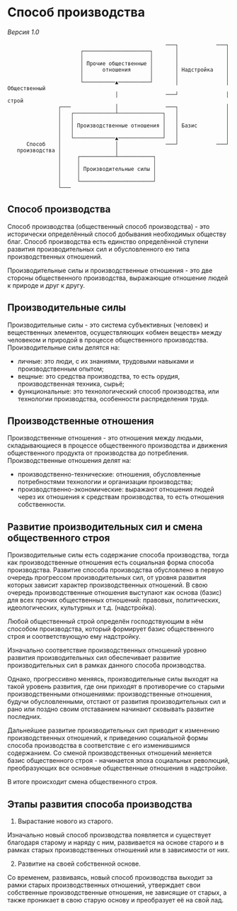 # Способ производства

*Версия 1.0*

```
                                                  ───┐            ───┐
                       ┌─────────────────────┐       │               │
                       │                     │       │               │
                       │ Прочие общественные │       │               │
                       │      отношения      │       │ Надстройка    │
                       │                     │       │               │
                       └──────────▲──────────┘       │               │ Общественный
                                  │               ───┘               │    строй
                ┌───              │               ───┐               │
                │   ┌─────────────┴──────────────┐   │               │
                │   │                            │   │               │
                │   │ Производственные отношения │   │ Базис         │
                │   │                            │   │               │
                │   └─────────────▲──────────────┘   │               │
      Способ    │                 │               ───┘            ───┘
   производства │                 │
                │     ┌───────────┴───────────┐
                │     │                       │
                │     │ Производительные силы │
                │     │                       │
                │     └───────────────────────┘
                └───
```

## Способ производства

Способ производства (общественный способ производства) - это исторически определённый способ добывания необходимых обществу благ. Способ производства есть единство определённой ступени развития производительных сил и обусловленного ею типа производственных отношений.

Производительные силы и производственные отношения - это две стороны общественного производства, выражающие отношение людей к природе и друг к другу.

## Производительные силы

Производительные силы - это система субъективных (человек) и вещественных элементов, осуществляющих «обмен веществ» между человеком и природой в процессе общественного производства. Производительные силы делятся на:

- личные: это люди, с их знаниями, трудовыми навыками и производственным опытом;
- вещные: это средства производства, то есть орудия, производственная техника, сырьё;
- функциональные: это технологический способ производства, или технологии производства, особенности распределения труда.

## Производственные отношения

Производственные отношения - это отношения между людьми, складывающиеся в процессе общественного производства и движения общественного продукта от производства до потребления. Производственные отношения делят на:

- производственно-технические: отношения, обусловленные потребностями технологии и организации производства;
- производственно-экономические: выражают отношения людей через их отношения к средствам производства, то есть отношения собственности.

## Развитие производительных сил и смена общественного строя

Производительные силы есть содержание способа производства, тогда как производственные отношения есть социальная форма способа производства. Развитие способа производства обусловлено в первую очередь прогрессом производительных сил, от уровня развития которых зависит характер производственных отношений. В свою очередь производственные отношения выступают как основа (базис) для всех прочих общественных отношений: правовых, политических, идеологических, культурных и т.д. (надстройка).

Любой общественный строй определён господствующим в нём способом производства, который формирует базис общественного строя и соответствующую ему надстройку.

Изначально соответствие производственных отношений уровню развития производительных сил обеспечивает развитие производительных сил в рамках данного способа производства.

Однако, прогрессивно меняясь, производительные силы выходят на такой уровень развития, где они приходят в противоречие со старыми производственными отношениями: производственные отношения, будучи обусловленными, отстают от развития производительных сил и рано или поздно своим отставанием начинают сковывать развитие последних.

Дальнейшее развитие производительных сил приводит к изменению производственных отношений, к приведению социальной формы способа производства в соответствие с его изменившимся содержанием. Со сменой производственных отношений меняется базис общественного строя - начинается эпоха социальных революций, преобразующих все основные общественные отношения в надстройке.

В итоге происходит смена общественного строя.

## Этапы развития способа производства

1. Вырастание нового из старого.

Изначально новый способ производства появляется и существует благодаря старому и наряду с ним, развивается на основе старого и в рамках старых производственных отношений или в зависимости от них.

2. Развитие на своей собственной основе.

Со временем, развиваясь, новый способ производства выходит за рамки старых производственных отношений, утверждает свои собственные производственные отношения, не зависящие от старых, а также проникает в свою старую основу и преобразует её на свой лад.
